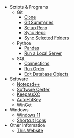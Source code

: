 <!-- docs/_sidebar.md -->
- Scripts & Programs
  - Git
    - [Clone](Scripts&Programs/Git/Clone%20Repo.md)
    - [Git Summaries](Scripts&Programs/Git/Git%20Summaries.md)
    - [Setup Repo](Scripts&Programs/Git/Setup%20Repo.md)
    - [Sync Repo](Scripts&Programs/Git/Sync%20Repo.md)
    - [Sync Selected Folders](Scripts&Programs/Git/Sync%20with%20selected%20folders.md)
  - Python
    - [Pandas](Scripts&Programs/Python/Pandas.md)
    - [Run a Local Server](Scripts&Programs/Python/Run%20Server.md)
  - SQL
    - [Connections](Scripts&Programs/SQL/Connections.md)
    - [Run Order](Scripts&Programs/SQL/SQL%20Run%20Order.md)
    - [Edit Database Objects](Scripts&Programs/SQL/Edit%20database%20Objects.md)
- Software
  - [Notepad++](Notepad++.md)
  - [Software Center](Software%20Center.md)
  - [KeepassXC](Software/KeepassXC.md)
  - [AutoHotKey](Software/AutoHotkey.md)
  - [WinGet](Software/winget.md)
- Windows
  - [Windows 11](Windows/Windows%2011.md)
  - [Shortcut Icons](Windows/Windows_icons.md)
- Other Information
  - [This Website](Website.md)

